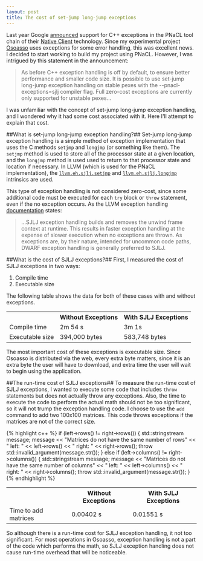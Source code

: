 ```yaml
---
layout: post
title: The cost of set-jump long-jump exceptions
---
```

Last year Google [announced](https://groups.google.com/forum/#!topic/native-client-discuss/0spfg6O04FM) support for C++ exceptions in the PNaCL tool chain of their [Native Client](https://developer.chrome.com/native-client/overview) technology. Since my experimental project [Osoasso](https://github.com/joshpeterson/osoasso) uses exceptions for some error handling, this was excellent news. I decided to start working to build my project using PNaCL. However, I was intrigued by this statement in the announcement:

> As before C++ exception handling is off by default, to ensure better 
performance and smaller code size. It is possible to use set-jump 
long-jump exception handling on stable pexes with the 
--pnacl-exceptions=sjlj compiler flag. Full zero-cost exceptions are 
currently only supported for unstable pexes...

I was unfamiliar with the concept of set-jump long-jump exception handling, and I wondered why it had some cost associated with it. Here I'll attempt to explain that cost.

##What is set-jump long-jump exception handling?##
Set-jump long-jump exception handling is a simple method of exception implementation that uses the C methods `setjmp` and `longjmp` (or something like them). The `setjmp` method is used to store all of the processor state at a given location, and the `longjmp` method is used used to return to that processor state and location if necessary. In LLVM (which is used for the PNaCL implementation), the [`llvm.eh.sjlj.setjmp`](http://llvm.org/docs/ExceptionHandling.html#llvm-eh-sjlj-setjmp) and [`llvm.eh.sjlj.longjmp`](http://llvm.org/docs/ExceptionHandling.html#llvm-eh-sjlj-longjmp) intrinsics are used.

This type of exception handling is not considered zero-cost, since some additional code must be executed for each `try` block or `throw` statement, even if the no exception occurs. As the LLVM exception handling [documentation](http://llvm.org/docs/ExceptionHandling.html) states:

> ...SJLJ exception handling builds and removes the unwind frame context at runtime. This results in faster exception handling at the expense of slower execution when no exceptions are thrown. As exceptions are, by their nature, intended for uncommon code paths, DWARF exception handling is generally preferred to SJLJ.

##What is the cost of SJLJ exceptions?##
First, I measured the cost of SJLJ exceptions in two ways:

1. Compile time
2. Executable size

The following table shows the data for both of these cases with and without exceptions.

<center>
<table class="gridtable">
    <tr>
        <th></th>
        <th>Without Exceptions</th>
        <th>With SJLJ Exceptions</th>
    </tr>
    <tr>
        <td>Compile time</td>
        <td>2m 54 s</td>
        <td>3m 1s</td>
    </tr>
    <tr>
        <td>Executable size</td>
        <td>394,000 bytes</td>
        <td>583,748 bytes</td>
    </tr>
</table>
</center>

The most important cost of these exceptions is executable size. Since Osoasso is distributed via the web, every extra byte matters, since it is an extra byte the user will have to download, and extra time the user will wait to begin using the application.

##The run-time cost of SJLJ exceptions##
To measure the run-time cost of SJLJ exceptions, I wanted to execute some code that includes `throw` statements but does not actually throw any exceptions. Also, the time to execute the code to perform the actual math should not be too significant, so it will not trump the exception handling code. I choose to use the `add` command to add two 100x100 matrices. This code throws exceptions if the matrices are not of the correct size.

{% highlight c++ %}
if (left->rows() != right->rows()) {
  std::stringstream message;
  message << "Matrices do not have the same number of rows"
          << " left: " << left->rows() 
          << " right: " << right->rows();
  throw std::invalid_argument(message.str());
}
else if (left->columns() != right->columns()) {
  std::stringstream message;
  message << "Matrices do not have the same number of columns"
          << " left: " << left->columns() 
          << " right: " << right->columns();
  throw std::invalid_argument(message.str());
}
{% endhighlight %}

<center>
<table class="gridtable">
    <tr>
        <th></th>
        <th>Without Exceptions</th>
        <th>With SJLJ Exceptions</th>
    </tr>
    <tr>
        <td>Time to add matrices</td>
        <td>0.00402 s</td>
        <td>0.01551 s</td>
    </tr>
</table>
</center>

So although there is a run-time cost for SJLJ exception handling, it not too significant. For most operations in Osoasso, exception handling is not a part of the code which performs the math, so SJLJ exception handling does not cause run-time overhead that will be noticeable.
